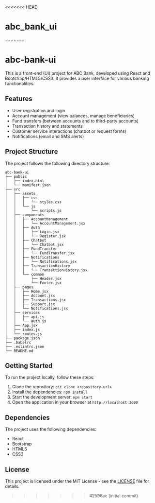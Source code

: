 <<<<<<< HEAD
# abc_bank_ui
=======
# abc-bank-ui

This is a front-end (UI) project for ABC Bank, developed using React and Bootstrap/HTML5/CSS3. It provides a user interface for various banking functionalities.

## Features

- User registration and login
- Account management (view balances, manage beneficiaries)
- Fund transfers (between accounts and to third-party accounts)
- Transaction history and statements
- Customer service interactions (chatbot or request forms)
- Notifications (email and SMS alerts)

## Project Structure

The project follows the following directory structure:

```
abc-bank-ui
├── public
│   ├── index.html
│   └── manifest.json
├── src
│   ├── assets
│   │   ├── css
│   │   │   └── styles.css
│   │   └── js
│   │       └── scripts.js
│   ├── components
│   │   ├── AccountManagement
│   │   │   └── AccountManagement.jsx
│   │   ├── Auth
│   │   │   ├── Login.jsx
│   │   │   └── Register.jsx
│   │   ├── Chatbot
│   │   │   └── Chatbot.jsx
│   │   ├── FundTransfer
│   │   │   └── FundTransfer.jsx
│   │   ├── Notifications
│   │   │   └── Notifications.jsx
│   │   ├── TransactionHistory
│   │   │   └── TransactionHistory.jsx
│   │   └── common
│   │       ├── Header.jsx
│   │       └── Footer.jsx
│   ├── pages
│   │   ├── Home.jsx
│   │   ├── Account.jsx
│   │   ├── Transactions.jsx
│   │   ├── Support.jsx
│   │   └── Notifications.jsx
│   ├── services
│   │   ├── api.js
│   │   └── auth.js
│   ├── App.jsx
│   ├── index.js
│   └── routes.js
├── package.json
├── .babelrc
├── .eslintrc.json
└── README.md
```

## Getting Started

To run the project locally, follow these steps:

1. Clone the repository: `git clone <repository-url>`
2. Install the dependencies: `npm install`
3. Start the development server: `npm start`
4. Open the application in your browser at `http://localhost:3000`

## Dependencies

The project uses the following dependencies:

- React
- Bootstrap
- HTML5
- CSS3

## License

This project is licensed under the MIT License - see the [LICENSE](LICENSE) file for details.
>>>>>>> 42596ae (initial commit)
